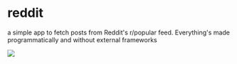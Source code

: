 # reddit 
a simple app to fetch posts from Reddit's r/popular feed. Everything's made programmatically and without external frameworks 
<div >
  <img style="max-height: 600px;" href="url"><img src="https://i.ibb.co/gJ25btZ/smartmockups-k6ks0f1a.png" align="center" height="auto" width="auto"/>
</div>

